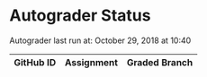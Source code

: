 # Autograder Status
Autograder last run at: October 29, 2018 at 10:40

| GitHub ID | Assignment | Graded Branch |
|-----------|------------|---------------|
